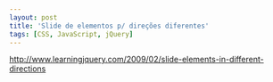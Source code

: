 ```yaml
---
layout: post
title: 'Slide de elementos p/ direções diferentes'
tags: [CSS, JavaScript, jQuery]
---
```


<http://www.learningjquery.com/2009/02/slide-elements-in-different-directions>
